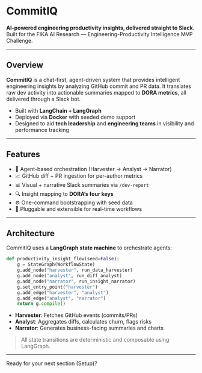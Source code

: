 # CommitIQ

**AI-powered engineering productivity insights, delivered straight to Slack.**
Built for the FIKA AI Research — Engineering-Productivity Intelligence MVP Challenge.

---

## Overview

**CommitIQ** is a chat-first, agent-driven system that provides intelligent engineering insights by analyzing GitHub commit and PR data. It translates raw dev activity into actionable summaries mapped to **DORA metrics**, all delivered through a Slack bot.

* Built with **LangChain + LangGraph**
* Deployed via **Docker** with seeded demo support
* Designed to aid **tech leadership** and **engineering teams** in visibility and performance tracking

---

## Features

* 🧠 Agent-based orchestration (Harvester → Analyst → Narrator)
* 📈 GitHub diff + PR ingestion for per-author metrics
* 📊 Visual + narrative Slack summaries via `/dev-report`
* 🔍 Insight mapping to **DORA’s four keys**
* ⚙️ One-command bootstrapping with seed data
* 🔁 Pluggable and extensible for real-time workflows

---

## Architecture

CommitIQ uses a **LangGraph state machine** to orchestrate agents:

```python
def productivity_insight_flow(seed=False):
    g = StateGraph(WorkflowState)
    g.add_node("harvester", run_data_harvester)
    g.add_node("analyst", run_diff_analyst)
    g.add_node("narrator", run_insight_narrator)
    g.set_entry_point("harvester")
    g.add_edge("harvester", "analyst")
    g.add_edge("analyst", "narrator")
    return g.compile()
```

* **Harvester**: Fetches GitHub events (commits/PRs)
* **Analyst**: Aggregates diffs, calculates churn, flags risks
* **Narrator**: Generates business-facing summaries and charts

> All state transitions are deterministic and composable using LangGraph.

---

Ready for your next section (Setup)?
